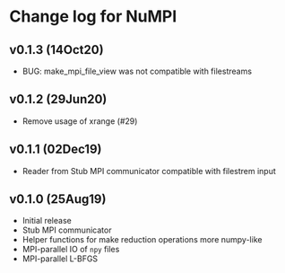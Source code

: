 Change log for NuMPI
===================

v0.1.3 (14Oct20)
----------------
- BUG: make_mpi_file_view was not compatible with filestreams

v0.1.2 (29Jun20)
----------------
- Remove usage of xrange (#29)

v0.1.1 (02Dec19)
----------------

- Reader from Stub MPI communicator compatible with filestrem input 

v0.1.0 (25Aug19)
----------------

- Initial release
- Stub MPI communicator
- Helper functions for make reduction operations more numpy-like
- MPI-parallel IO of `npy` files
- MPI-parallel L-BFGS
